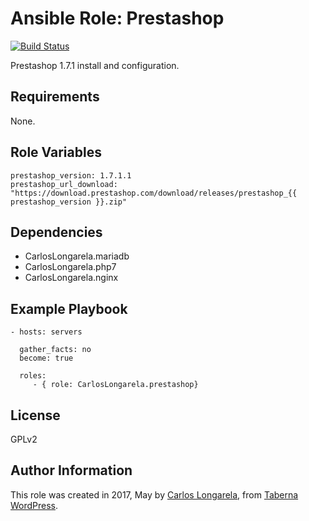 Ansible Role: Prestashop
=========

[![Build Status](https://travis-ci.org/CarlosLongarela/ansible-role-prestashop.svg?branch=master)](https://travis-ci.org/CarlosLongarela/ansible-role-prestashop)

Prestashop 1.7.1 install and configuration.

Requirements
------------

None.

Role Variables
--------------

    prestashop_version: 1.7.1.1
    prestashop_url_download: "https://download.prestashop.com/download/releases/prestashop_{{ prestashop_version }}.zip"

Dependencies
------------

  - CarlosLongarela.mariadb
  - CarlosLongarela.php7
  - CarlosLongarela.nginx

Example Playbook
----------------

    - hosts: servers

      gather_facts: no
      become: true

      roles:
         - { role: CarlosLongarela.prestashop}

License
-------

GPLv2

Author Information
------------------

This role was created in 2017, May by [Carlos Longarela](mailto:carlos@longarela.eu), from [Taberna WordPress](https://tabernawp.com/).
